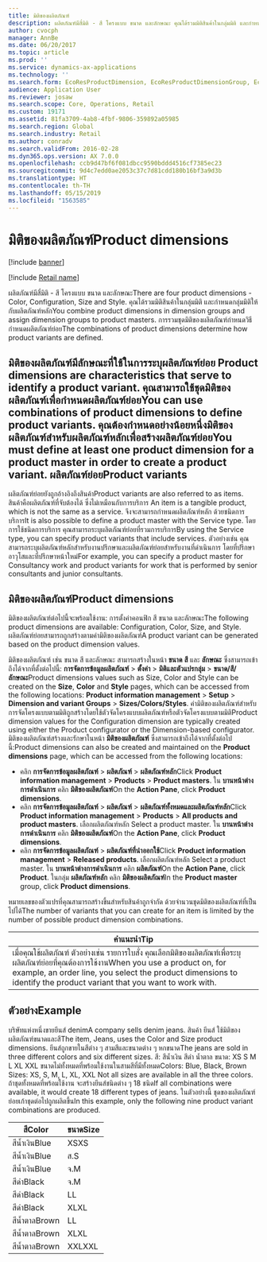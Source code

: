 ```yaml
---
title: มิติของผลิตภัณฑ์
description: ผลิตภัณฑ์มีสี่มิติ - สี โครงแบบ ขนาด และลักษณะ คุณได้รวมมิติสินค้าในกลุ่มมิติ และกำหนดกลุ่มมิติให้กับผลิตภัณฑ์หลัก การรวมชุดมิติของผลิตภัณฑ์กำหนดวิธีกำหนดผลิตภัณฑ์ย่อย
author: cvocph
manager: AnnBe
ms.date: 06/20/2017
ms.topic: article
ms.prod: ''
ms.service: dynamics-ax-applications
ms.technology: ''
ms.search.form: EcoResProductDimension, EcoResProductDimensionGroup, EcoResProductMasterDimension, RetailEcoResColor, RetailEcoResSize, RetailEcoResStyle
audience: Application User
ms.reviewer: josaw
ms.search.scope: Core, Operations, Retail
ms.custom: 19171
ms.assetid: 81fa3709-4ab8-4fbf-9806-359892a05985
ms.search.region: Global
ms.search.industry: Retail
ms.author: conradv
ms.search.validFrom: 2016-02-28
ms.dyn365.ops.version: AX 7.0.0
ms.openlocfilehash: ccb9d47bf6f081dbcc9590bddd4516cf7385ec23
ms.sourcegitcommit: 9d4c7edd0ae2053c37c7d81cdd180b16bf3a9d3b
ms.translationtype: HT
ms.contentlocale: th-TH
ms.lasthandoff: 05/15/2019
ms.locfileid: "1563585"
---
```

# <a name="product-dimensions"></a><span data-ttu-id="827be-105">มิติของผลิตภัณฑ์</span><span class="sxs-lookup"><span data-stu-id="827be-105">Product dimensions</span></span>

[!include [banner](../includes/banner.md)]

[!include [Retail name](../includes/retail-name.md)]

<span data-ttu-id="827be-106">ผลิตภัณฑ์มีสี่มิติ - สี โครงแบบ ขนาด และลักษณะ</span><span class="sxs-lookup"><span data-stu-id="827be-106">There are four product dimensions -  Color, Configuration, Size and Style.</span></span> <span data-ttu-id="827be-107">คุณได้รวมมิติสินค้าในกลุ่มมิติ และกำหนดกลุ่มมิติให้กับผลิตภัณฑ์หลัก</span><span class="sxs-lookup"><span data-stu-id="827be-107">You combine product dimensions in dimension groups and assign dimension groups to product masters.</span></span> <span data-ttu-id="827be-108">การรวมชุดมิติของผลิตภัณฑ์กำหนดวิธีกำหนดผลิตภัณฑ์ย่อย</span><span class="sxs-lookup"><span data-stu-id="827be-108">The combinations of product dimensions determine how product variants are defined.</span></span>

<span data-ttu-id="827be-109">มิติของผลิตภัณฑ์มีลักษณะที่ใช้ในการระบุผลิตภัณฑ์ย่อย </span><span class="sxs-lookup"><span data-stu-id="827be-109">Product dimensions are characteristics that serve to identify a product variant.</span></span> <span data-ttu-id="827be-110">คุณสามารถใช้ชุดมิติของผลิตภัณฑ์เพื่อกำหนดผลิตภัณฑ์ย่อย</span><span class="sxs-lookup"><span data-stu-id="827be-110">You can use combinations of product dimensions to define product variants.</span></span> <span data-ttu-id="827be-111">คุณต้องกำหนดอย่างน้อยหนึ่งมิติของผลิตภัณฑ์สำหรับผลิตภัณฑ์หลักเพื่อสร้างผลิตภัณฑ์ย่อย</span><span class="sxs-lookup"><span data-stu-id="827be-111">You must define at least one product dimension for a product master in order to create a product variant.</span></span>
<span data-ttu-id="827be-112">ผลิตภัณฑ์ย่อย</span><span class="sxs-lookup"><span data-stu-id="827be-112">Product variants</span></span>
----------------

<span data-ttu-id="827be-113">ผลิตภัณฑ์ย่อยยังถูกอ้างอิงถึงสินค้า</span><span class="sxs-lookup"><span data-stu-id="827be-113">Product variants are also referred to as items.</span></span> <span data-ttu-id="827be-114">สินค้าคือผลิตภัณฑ์ที่จับต้องได้ ซึ่งไม่เหมือนกับการบริการ </span><span class="sxs-lookup"><span data-stu-id="827be-114">An item is a tangible product, which is not the same as a service.</span></span> <span data-ttu-id="827be-115">จึงจะสามารถกำหนดผลิตภัณฑ์หลัก ด้วยชนิดการบริการ</span><span class="sxs-lookup"><span data-stu-id="827be-115">It is also possible to define a product master with the Service type.</span></span> <span data-ttu-id="827be-116">โดยการใช้ชนิดการบริการ คุณสามารถระบุผลิตภัณฑ์ย่อยที่รวมการบริการ</span><span class="sxs-lookup"><span data-stu-id="827be-116">By using the Service type, you can specify product variants that include services.</span></span> <span data-ttu-id="827be-117">ตัวอย่างเช่น คุณสามารถระบุผลิตภัณฑ์หลักสำหรับงานปรึกษาและผลิตภัณฑ์ย่อยสำหรับงานที่ดำเนินการ โดยที่ปรึกษาอาวุโสและที่ปรึกษาหน้าใหม่</span><span class="sxs-lookup"><span data-stu-id="827be-117">For example, you can specify a product master for Consultancy work and product variants for work that is performed by senior consultants and junior consultants.</span></span>

## <a name="product-dimensions"></a><span data-ttu-id="827be-118">มิติของผลิตภัณฑ์</span><span class="sxs-lookup"><span data-stu-id="827be-118">Product dimensions</span></span>
<span data-ttu-id="827be-119">มิติของผลิตภัณฑ์ต่อไปนี้จะพร้อมใช้งาน: การตั้งค่าคอนฟิก สี ขนาด และลักษณะ</span><span class="sxs-lookup"><span data-stu-id="827be-119">The following product dimensions are available: Configuration, Color, Size, and Style.</span></span> <span data-ttu-id="827be-120">ผลิตภัณฑ์ย่อยสามารถถูกสร้างตามค่ามิติของผลิตภัณฑ์</span><span class="sxs-lookup"><span data-stu-id="827be-120">A product variant can be generated based on the product dimension values.</span></span>

<span data-ttu-id="827be-121">มิติของผลิตภัณฑ์ เช่น ขนาด สี และลักษณะ สามารถสร้างในหน้า **ขนาด** **สี** และ **ลักษณะ** ซึ่งสามารถเข้าถึงได้จากที่ตั้งต่อไปนี้: **การจัดการข้อมูลผลิตภัณฑ์** &gt; **ตั้งค่า** &gt; **มิติและตัวแปรกลุ่ม** &gt; **ขนาด/สี/ลักษณะ**</span><span class="sxs-lookup"><span data-stu-id="827be-121">Product dimensions values such as Size, Color and Style can be created on the **Size**, **Color** and **Style** pages, which can be accessed from the following locations: **Product information management** &gt; **Setup** &gt; **Dimension and variant Groups** &gt; **Sizes/Colors/Styles**.</span></span> <span data-ttu-id="827be-122">ค่ามิติของผลิตภัณฑ์สำหรับการจัดโครงแบบตามมิติถูกสร้างโดยใช้ตัวจัดโครงแบบผลิตภัณฑ์หรือตัวจัดโครงแบบตามมิติ</span><span class="sxs-lookup"><span data-stu-id="827be-122">Product dimension values for the Configuration dimension are typically created using either the Product configurator or the Dimension-based configurator.</span></span> <span data-ttu-id="827be-123">มิติของผลิตภัณฑ์สร้างและรักษาในหน้า **มิติของผลิตภัณฑ์** ซึ่งสามารถเข้าถึงได้จากที่ตั้งต่อไปนี้:</span><span class="sxs-lookup"><span data-stu-id="827be-123">Product dimensions can also be created and maintained on the **Product dimensions** page, which can be accessed from the following locations:</span></span>
-   <span data-ttu-id="827be-124">คลิก **การจัดการข้อมูลผลิตภัณฑ์** &gt; **ผลิตภัณฑ์** &gt; **ผลิตภัณฑ์หลัก**</span><span class="sxs-lookup"><span data-stu-id="827be-124">Click **Product information management** &gt; **Products** &gt; **Product masters**.</span></span> <span data-ttu-id="827be-125">ใน **บานหน้าต่างการดำเนินการ** คลิก **มิติของผลิตภัณฑ์**</span><span class="sxs-lookup"><span data-stu-id="827be-125">On the **Action Pane**, click **Product dimensions**.</span></span>
-   <span data-ttu-id="827be-126">คลิก **การจัดการข้อมูลผลิตภัณฑ์** &gt; **ผลิตภัณฑ์** &gt; **ผลิตภัณฑ์ทั้งหมดและผลิตภัณฑ์หลัก**</span><span class="sxs-lookup"><span data-stu-id="827be-126">Click **Product information management** &gt; **Products** &gt; **All products and product masters**.</span></span> <span data-ttu-id="827be-127">เลือกผลิตภัณฑ์หลัก </span><span class="sxs-lookup"><span data-stu-id="827be-127">Select a product master.</span></span> <span data-ttu-id="827be-128">ใน **บานหน้าต่างการดำเนินการ** คลิก **มิติของผลิตภัณฑ์**</span><span class="sxs-lookup"><span data-stu-id="827be-128">On the **Action Pane**, click **Product dimensions**.</span></span>
-   <span data-ttu-id="827be-129">คลิก **การจัดการข้อมูลผลิตภัณฑ์** &gt; **ผลิตภัณฑ์ที่นำออกใช้**</span><span class="sxs-lookup"><span data-stu-id="827be-129">Click **Product information management** &gt; **Released products**.</span></span> <span data-ttu-id="827be-130">เลือกผลิตภัณฑ์หลัก </span><span class="sxs-lookup"><span data-stu-id="827be-130">Select a product master.</span></span> <span data-ttu-id="827be-131">ใน **บานหน้าต่างการดำเนินการ** คลิก **ผลิตภัณฑ์**</span><span class="sxs-lookup"><span data-stu-id="827be-131">On the **Action Pane**, click **Product**.</span></span> <span data-ttu-id="827be-132">ในกลุ่ม **ผลิตภัณฑ์หลัก** คลิก **มิติของผลิตภัณฑ์**</span><span class="sxs-lookup"><span data-stu-id="827be-132">In the **Product master** group, click **Product dimensions**.</span></span>

<span data-ttu-id="827be-133">หมายเลขของตัวแปรที่คุณสามารถสร้างขึ้นสำหรับสินค้าถูกจำกัด ด้วยจำนวนชุดมิติของผลิตภัณฑ์ที่เป็นไปได้</span><span class="sxs-lookup"><span data-stu-id="827be-133">The number of variants that you can create for an item is limited by the number of possible product dimension combinations.</span></span>

| <span data-ttu-id="827be-134">**คำแนะนำ**</span><span class="sxs-lookup"><span data-stu-id="827be-134">**Tip**</span></span>                                                                                                                                              |
|------------------------------------------------------------------------------------------------------------------------------------------------------|
| <span data-ttu-id="827be-135">เมื่อคุณใช้ผลิตภัณฑ์ ตัวอย่างเช่น รายการใบสั่ง คุณเลือกมิติของผลิตภัณฑ์เพื่อระบุผลิตภัณฑ์ย่อยที่คุณต้องการใช้งาน</span><span class="sxs-lookup"><span data-stu-id="827be-135">When you use a product on, for example, an order line, you select the product dimensions to identify the product variant that you want to work with.</span></span> |

## <a name="example"></a><span data-ttu-id="827be-136">ตัวอย่าง</span><span class="sxs-lookup"><span data-stu-id="827be-136">Example</span></span>
<span data-ttu-id="827be-137">บริษัทแห่งหนึ่งขายยีนส์ denim</span><span class="sxs-lookup"><span data-stu-id="827be-137">A company sells denim jeans.</span></span> <span data-ttu-id="827be-138">สินค้า ยีนส์ ใช้มิติของผลิตภัณฑ์ขนาดและสี</span><span class="sxs-lookup"><span data-stu-id="827be-138">The item, Jeans, uses the Color and Size product dimensions.</span></span> <span data-ttu-id="827be-139">ยีนส์ถูกขายในสีต่าง ๆ สามสีและขนาดต่าง ๆ หกขนาด</span><span class="sxs-lookup"><span data-stu-id="827be-139">The jeans are sold in three different colors and six different sizes.</span></span> <span data-ttu-id="827be-140">สี: สีน้ำเงิน สีดำ น้ำตาล ขนาด: XS S M L XL XXL ขนาดไม่ทั้งหมดที่พร้อมใช้งานในสามสีที่มีทั้งหมด</span><span class="sxs-lookup"><span data-stu-id="827be-140">Colors: Blue, Black, Brown Sizes: XS, S, M, L, XL, XXL Not all sizes are available in all the three colors.</span></span> <span data-ttu-id="827be-141">ถ้าชุดทั้งหมดที่พร้อมใช้งาน จะสร้างยีนส์ชนิดต่าง ๆ 18 ชนิด</span><span class="sxs-lookup"><span data-stu-id="827be-141">If all combinations were available, it would create 18 different types of jeans.</span></span> <span data-ttu-id="827be-142">ในตัวอย่างนี้ ชุดของผลิตภัณฑ์ย่อยเก้าชุดต่อไปถูกผลิตขึ้น</span><span class="sxs-lookup"><span data-stu-id="827be-142">In this example, only the following nine product variant combinations are produced.</span></span>

| <span data-ttu-id="827be-143">สี</span><span class="sxs-lookup"><span data-stu-id="827be-143">Color</span></span> | <span data-ttu-id="827be-144">ขนาด</span><span class="sxs-lookup"><span data-stu-id="827be-144">Size</span></span> |
|-------|------|
| <span data-ttu-id="827be-145">สีน้ำเงิน</span><span class="sxs-lookup"><span data-stu-id="827be-145">Blue</span></span>  | <span data-ttu-id="827be-146">XS</span><span class="sxs-lookup"><span data-stu-id="827be-146">XS</span></span>   |
| <span data-ttu-id="827be-147">สีน้ำเงิน</span><span class="sxs-lookup"><span data-stu-id="827be-147">Blue</span></span>  | <span data-ttu-id="827be-148">ส.</span><span class="sxs-lookup"><span data-stu-id="827be-148">S</span></span>    |
| <span data-ttu-id="827be-149">สีน้ำเงิน</span><span class="sxs-lookup"><span data-stu-id="827be-149">Blue</span></span>  | <span data-ttu-id="827be-150">จ.</span><span class="sxs-lookup"><span data-stu-id="827be-150">M</span></span>    |
| <span data-ttu-id="827be-151">สีดำ</span><span class="sxs-lookup"><span data-stu-id="827be-151">Black</span></span> | <span data-ttu-id="827be-152">จ.</span><span class="sxs-lookup"><span data-stu-id="827be-152">M</span></span>    |
| <span data-ttu-id="827be-153">สีดำ</span><span class="sxs-lookup"><span data-stu-id="827be-153">Black</span></span> | <span data-ttu-id="827be-154">L</span><span class="sxs-lookup"><span data-stu-id="827be-154">L</span></span>    |
| <span data-ttu-id="827be-155">สีดำ</span><span class="sxs-lookup"><span data-stu-id="827be-155">Black</span></span> | <span data-ttu-id="827be-156">XL</span><span class="sxs-lookup"><span data-stu-id="827be-156">XL</span></span>   |
| <span data-ttu-id="827be-157">สีน้ำตาล</span><span class="sxs-lookup"><span data-stu-id="827be-157">Brown</span></span> | <span data-ttu-id="827be-158">L</span><span class="sxs-lookup"><span data-stu-id="827be-158">L</span></span>    |
| <span data-ttu-id="827be-159">สีน้ำตาล</span><span class="sxs-lookup"><span data-stu-id="827be-159">Brown</span></span> | <span data-ttu-id="827be-160">XL</span><span class="sxs-lookup"><span data-stu-id="827be-160">XL</span></span>   |
| <span data-ttu-id="827be-161">สีน้ำตาล</span><span class="sxs-lookup"><span data-stu-id="827be-161">Brown</span></span> | <span data-ttu-id="827be-162">XXL</span><span class="sxs-lookup"><span data-stu-id="827be-162">XXL</span></span>  |





